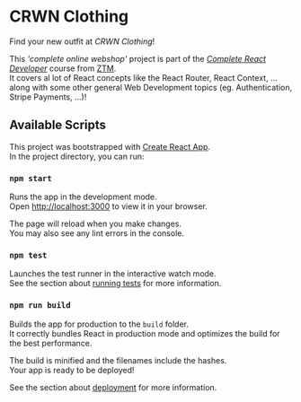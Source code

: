 # CRWN Clothing

Find your new outfit at _CRWN Clothing_!

This _'complete online webshop'_ project is part of the _[Complete React Developer](https://www.udemy.com/course/complete-react-developer-zero-to-mastery/)_ course from [ZTM](https://zerotomastery.io/).<br />
It covers al lot of React concepts like the React Router, React Context, ... along with some other general Web Development topics (eg. Authentication, Stripe Payments, ...)!

## Available Scripts

This project was bootstrapped with [Create React App](https://github.com/facebook/create-react-app).<br/>
In the project directory, you can run:

### `npm start`

Runs the app in the development mode.\
Open [http://localhost:3000](http://localhost:3000) to view it in your browser.

The page will reload when you make changes.\
You may also see any lint errors in the console.

### `npm test`

Launches the test runner in the interactive watch mode.\
See the section about [running tests](https://facebook.github.io/create-react-app/docs/running-tests) for more information.

### `npm run build`

Builds the app for production to the `build` folder.\
It correctly bundles React in production mode and optimizes the build for the best performance.

The build is minified and the filenames include the hashes.\
Your app is ready to be deployed!

See the section about [deployment](https://facebook.github.io/create-react-app/docs/deployment) for more information.
